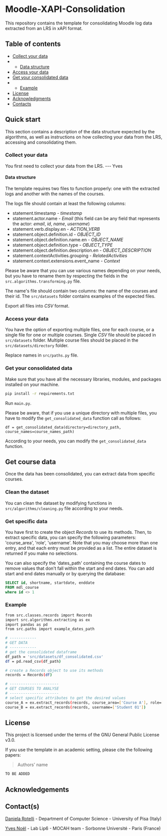 # Moodle-XAPI-Consolidation
This repository contains the template for consolidating Moodle log data extracted from an LRS in xAPI format.

## Table of contents
* [Collect your data](#collect-your-data)
* * [Data structure](#data-structure)
* [Access your data](#access-your-data)
* [Get your consolidated data](#get-your-consolidated-data)
* * [Example](#example)
* [License](#license)
* [Acknowledgments](#acknowledgements)
* [Contacts](#contact--s-)

## Quick start
This section contains a description of the data structure expected by the algorithms, as well as instructions on how 
collecting your data from the LRS, accessing and consolidating them.

### Collect your data
You first need to collect your data from the LRS.
--- Yves

#### Data structure
The template requires two files to function properly: one with the extracted logs and another with the names of the courses.

The logs file should contain at least the following columns:
*  statement.timestamp - _timestamp_ 
*  statement.actor.name - _Email_ (this field can be any field that represents the actor: _email_, _id_, _name_, _username_)
*  statement.verb.display.en - _ACTION_VERB_ 
*  statement.object.definition.id - _OBJECT_ID_
*  statement.object.definition.name.en - _OBJECT_NAME_
*  statement.object.definition.type - _OBJECT_TYPE_
*  statement.object.definition.description.en - _OBJECT_DESCRIPTION_
*  statement.contextActivities.grouping - _RelatedActivities_
*  statement.context.extensions.event_name - _Context_

Please be aware that you can use various names depending on your needs, but you have to rename them by respecting the fields in the `src.algorithms.transforming.py` file.

The name's file should contain two columns: the name of the courses and their id. The `src/datasets` folder contains examples of the expected files. 

Export all files into *CSV* format.

### Access your data
You have the option of exporting multiple files, one for each course, or a single file for one or multiple courses.
Single *CSV* file should be placed in `src/datasets` folder. Multiple course files should be placed in 
the `src/datasets/directory` folder.

Replace names in `src/paths.py` file. 

### Get your consolidated data
Make sure that you have all the necessary libraries, modules, and packages installed on your machine.
```bash
pip install -r requirements.txt
```
Run `main.py`.

Please be aware, that if you use a unique directory with multiple files, you have to modify the `get_consolidated_data` function call as follows: 
    
`df = get_consolidated_data(directory=directory_path, course_names=course_names_path)`

According to your needs, you can modify the `get_consolidated_data` function.

## Get course data
Once the data has been consolidated, you can extract data from specific courses.

### Clean the dataset
You can clean the dataset by modifying functions in `src/algorithms/cleaning.py` file according to your needs.

### Get specific data
You have first to create the object *Records* to use its methods. 
Then, to extract specific data, you can specify the following parameters: 'course_area', 'role', 'username'. 
Note that you may choose more than one entry, and that each entry must be provided as a list.
The entire dataset is returned if you make no selections.

You can also specify the 'dates_path' containing the course dates to remove values that don't fall within the start and 
end dates.
You can add start and end dates manually or by querying the database:
```SQL
SELECT id, shortname, startdate, enddate 
FROM mdl_course
where id <> 1
```

### Example

```bash
from src.classes.records import Records
import src.algorithms.extracting as ex
import pandas as pd
from src.paths import example_dates_path

# ------------
# GET DATA
# ------------
# get the consolidated dataframe
df_path = 'src/datasets/df_consolidated.csv'
df = pd.read_csv(df_path)

# create a Records object to use its methods
records = Records(df)

# ----------------------
# GET COURSES TO ANALYSE
# ----------------------
# select specific attributes to get the desired values
course_A = ex.extract_records(records, course_area=['Course A'], role=['Student'], filepath=example_dates_path)
course_B = ex.extract_records(records, username=['Student 01'])
```

## License

This project is licensed under the terms of the GNU General Public License v3.0.

If you use the template in an academic setting, please cite the following papers:

> Authors' name

```tex
TO BE ADDED
```

## Acknowledgements

## Contact(s)
[Daniela Rotelli](mailto:daniela.rotelli@phd.unipi.it) - Department of Computer Science - University of Pisa (Italy)

[Yves Noël](mailto:yves.noel@sorbonne-universite.fr) - Lab Lip6 - MOCAH team - Sorbonne Université - Paris (France)
